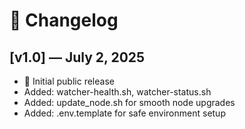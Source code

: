 # 🧾 Changelog

## [v1.0] — July 2, 2025
- 🎉 Initial public release
- Added: watcher-health.sh, watcher-status.sh
- Added: update_node.sh for smooth node upgrades
- Added: .env.template for safe environment setup
